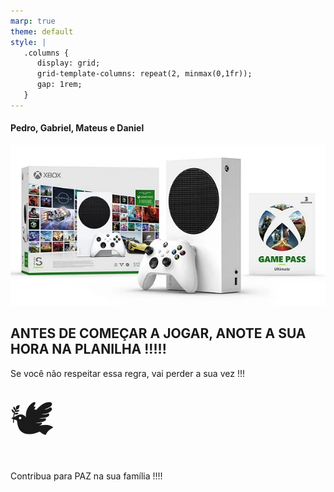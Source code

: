 ```yaml
---
marp: true
theme: default
style: |
   .columns {
      display: grid;
      grid-template-columns: repeat(2, minmax(0,1fr));
      gap: 1rem;
   }
---
```

<style scoped>
section {
  display: flex;
  flex-direction: column;
  justify-content: center;
  text-align: center;
}
</style>

#### Pedro, Gabriel, Mateus e Daniel

![width:13cm](./figuras/xbox-series-s-xnb5461wl9.webp)

## ANTES DE COMEÇAR A JOGAR, ANOTE A SUA HORA NA PLANILHA !!!!!

Se você não respeitar essa regra, vai perder a sua vez !!!

<span style="font-size:70px">🕊</span>

Contribua para PAZ na sua família !!!!